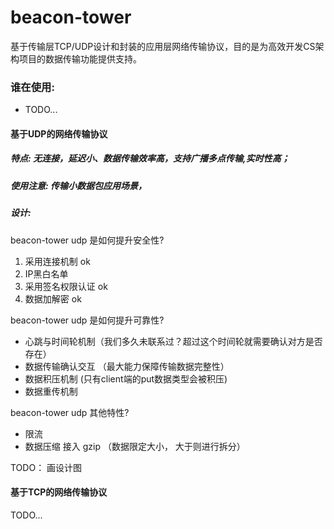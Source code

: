 # beacon-tower
基于传输层TCP/UDP设计和封装的应用层网络传输协议，目的是为高效开发CS架构项目的数据传输功能提供支持。

### 谁在使用:

- TODO...

#### 基于UDP的网络传输协议

##### 特点: 无连接，延迟小、数据传输效率高，支持广播多点传输,实时性高；

##### 使用注意: 传输小数据包应用场景，

##### 设计:

beacon-tower udp 是如何提升安全性?
1. 采用连接机制   ok
2. IP黑白名单
3. 采用签名权限认证   ok 
4. 数据加解密  ok


beacon-tower udp 是如何提升可靠性?
- 心跳与时间轮机制（我们多久未联系过？超过这个时间轮就需要确认对方是否存在）
- 数据传输确认交互 （最大能力保障传输数据完整性）
- 数据积压机制 (只有client端的put数据类型会被积压)
- 数据重传机制


beacon-tower udp 其他特性?
- 限流
- 数据压缩    接入 gzip  （数据限定大小， 大于则进行拆分）


TODO： 画设计图


#### 基于TCP的网络传输协议

TODO...

